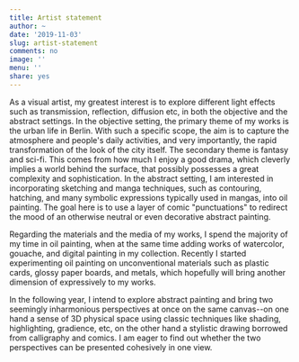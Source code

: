```yaml
---
title: Artist statement
author: ~
date: '2019-11-03'
slug: artist-statement
comments: no
image: ''
menu: ''
share: yes
---
```


<!-- theme -->

As a visual artist, my greatest interest is to explore different light effects such as transmission, reflection, diffusion etc, in both the objective and the abstract settings. In the objective setting, the primary theme of my works is the urban life in Berlin. With such a specific scope, the aim is to capture the atmosphere and people's daily activities, and very importantly, the rapid transformation of the look of the city itself. The secondary theme is fantasy and sci-fi. This comes from how much I enjoy a good drama, which cleverly implies a world behind the surface, that possibly possesses a great complexity and sophistication. In the abstract setting, I am interested in incorporating sketching and manga techniques, such as contouring, hatching, and many symbolic expressions typically used in mangas, into oil painting. The goal here is to use a layer of comic "punctuations" to redirect the mood of an otherwise neutral or even decorative abstract painting.

<!-- decorative abstract from fashion -->

<!-- microscopic -->

<!-- partial abstract -->

<!-- abstractization of still life -->

<!-- materials and media -->

Regarding the materials and the media of my works, I spend the majority of my time in oil painting, when at the same time adding works of watercolor, gouache, and digital painting in my collection. Recently I started experimenting oil painting on unconventional materials such as plastic cards, glossy paper boards, and metals, which hopefully will bring another dimension of expressively to my works.

<!-- plan for next several months -->

In the following year, I intend to explore abstract painting and bring two seemingly inharmonious perspectives at once on the same canvas--on one hand a sense of 3D physical space using classic techniques like shading, highlighting, gradience, etc, on the other hand a stylistic drawing borrowed from calligraphy and comics. I am eager to find out whether the two perspectives can be presented cohesively in one view.

<!-- How (approach), What (media and materials), Why (motivation)
Sci-fi and pop culture in early works
Apply manga technique of drawing, fine-lining, ink skills to oil
Contemporary impressionism: focus on contemporary culture and life -->
